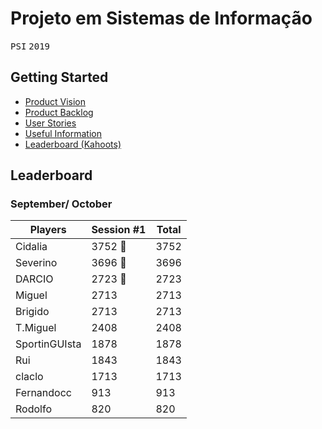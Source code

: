 # Projeto em Sistemas de Informação
<kbd>P</kbd><kbd>S</kbd><kbd>I</kbd>    <kbd>2</kbd><kbd>0</kbd><kbd>1</kbd><kbd>9</kbd>

## Getting Started ##
* [Product Vision](#product_vision)
* [Product Backlog](#product_backlog)
* [User Stories](#user_stories)
* [Useful Information](#useful_information)
* [Leaderboard (Kahoots)](#leaderboard)

<a name="leaderboard"></a>
## Leaderboard
### September/ October

| Players       | Session #1 | Total |
|---------------|------------|-------|
| Cidalia       | 3752 🥇     | 3752  |
| Severino      | 3696 🥈     | 3696  |
| DARCIO        | 2723 🥉     | 2723  |
| Miguel        | 2713       | 2713  |
| Brigido       | 2713       | 2713  |
| T.Miguel      | 2408       | 2408  |
| SportinGUIsta | 1878       | 1878  |
| Rui           | 1843       | 1843  |
| claclo        | 1713       | 1713  |
| Fernandocc    | 913        | 913   |
| Rodolfo       | 820        | 820   |
